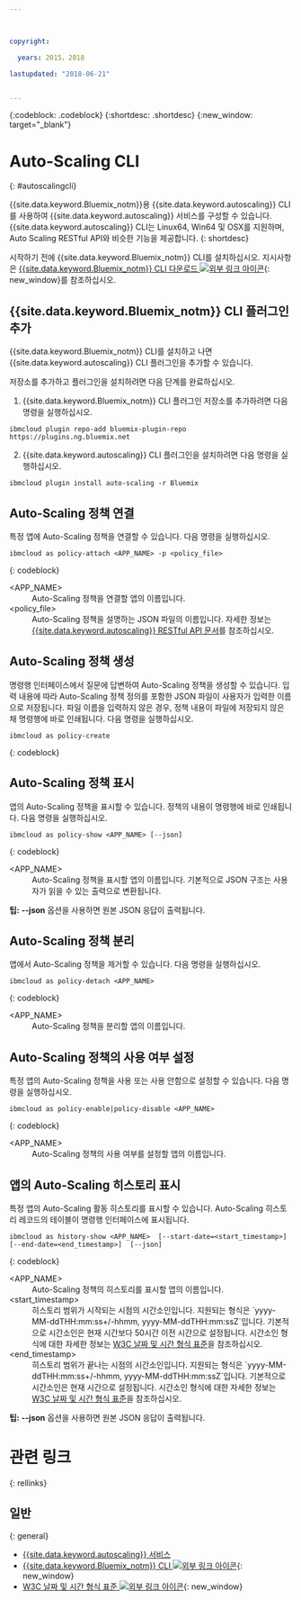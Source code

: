 ```yaml
---



copyright:

  years: 2015，2018

lastupdated: "2018-06-21"


---
```


{:codeblock: .codeblock}
{:shortdesc: .shortdesc}
{:new_window: target="_blank"}

# Auto-Scaling CLI
{: #autoscalingcli}


{{site.data.keyword.Bluemix_notm}}용 {{site.data.keyword.autoscaling}} CLI를 사용하여 {{site.data.keyword.autoscaling}} 서비스를 구성할 수 있습니다. {{site.data.keyword.autoscaling}} CLI는 Linux64, Win64 및 OSX를 지원하며, Auto Scaling RESTful API와 비슷한 기능을 제공합니다.
{: shortdesc}

시작하기 전에 {{site.data.keyword.Bluemix_notm}} CLI를 설치하십시오. 지시사항은 [{{site.data.keyword.Bluemix_notm}} CLI 다운로드 ![외부 링크 아이콘](../../../icons/launch-glyph.svg)](http://plugins.ng.bluemix.net/ui/home.html){: new_window}를 참조하십시오.

## {{site.data.keyword.Bluemix_notm}} CLI 플러그인 추가

{{site.data.keyword.Bluemix_notm}} CLI를 설치하고 나면 {{site.data.keyword.autoscaling}} CLI 플러그인을 추가할 수 있습니다.

저장소를 추가하고 플러그인을 설치하려면 다음 단계를 완료하십시오.
1. {{site.data.keyword.Bluemix_notm}} CLI 플러그인 저장소를 추가하려면 다음 명령을 실행하십시오.
```
ibmcloud plugin repo-add bluemix-plugin-repo https://plugins.ng.bluemix.net
```
2. {{site.data.keyword.autoscaling}} CLI 플러그인을 설치하려면 다음 명령을 실행하십시오.
```
ibmcloud plugin install auto-scaling -r Bluemix
```

## Auto-Scaling 정책 연결

특정 앱에 Auto-Scaling 정책을 연결할 수 있습니다. 다음 명령을 실행하십시오.

```
ibmcloud as policy-attach <APP_NAME> -p <policy_file>
```
{: codeblock}

<dl class="parml">
<dt class="pt dlterm">&lt;APP_NAME&gt;</dt>
<dd class="pd">Auto-Scaling 정책을 연결할 앱의 이름입니다.</dd>
<dt class="pt dlterm">&lt;policy_file&gt;</dt>
<dd class="pd">Auto-Scaling 정책을 설명하는 JSON 파일의 이름입니다. 자세한 정보는 <a href="https://new-console.{DomainName}/apidocs/48" target="_blank">{{site.data.keyword.autoscaling}} RESTful API 문서</a>를 참조하십시오.</dd>
</dl>


## Auto-Scaling 정책 생성

명령행 인터페이스에서 질문에 답변하여 Auto-Scaling 정책을 생성할 수 있습니다. 입력 내용에 따라 Auto-Scaling 정책 정의를 포함한 JSON 파일이 사용자가 입력한 이름으로 저장됩니다. 파일 이름을 입력하지 않은 경우, 정책 내용이 파일에 저장되지 않은 채 명령행에 바로 인쇄됩니다. 다음 명령을 실행하십시오.

```
ibmcloud as policy-create
```
{: codeblock}


## Auto-Scaling 정책 표시

앱의 Auto-Scaling 정책을 표시할 수 있습니다. 정책의 내용이 명령행에 바로 인쇄됩니다. 다음 명령을 실행하십시오.

```
ibmcloud as policy-show <APP_NAME> [--json]
```
{: codeblock}

<dl class="parml">
<dt class="pt dlterm">&lt;APP_NAME&gt;</dt>
<dd class="pd">Auto-Scaling 정책을 표시할 앱의 이름입니다. 기본적으로 JSON 구조는 사용자가 읽을 수 있는 출력으로 변환됩니다.</dd>
</dl>

**팁:** **--json** 옵션을 사용하면 원본 JSON 응답이 출력됩니다.


## Auto-Scaling 정책 분리

앱에서 Auto-Scaling 정책을 제거할 수 있습니다. 다음 명령을 실행하십시오.

```
ibmcloud as policy-detach <APP_NAME>
```
{: codeblock}

<dl class="parml">
<dt class="pt dlterm">&lt;APP_NAME&gt;</dt>
<dd class="pd">Auto-Scaling 정책을 분리할 앱의 이름입니다.</dd>
</dl>


## Auto-Scaling 정책의 사용 여부 설정

특정 앱의 Auto-Scaling 정책을 사용 또는 사용 안함으로 설정할 수 있습니다. 다음 명령을 실행하십시오.

```
ibmcloud as policy-enable|policy-disable <APP_NAME>
```
{: codeblock}

<dl class="parml">
<dt class="pt dlterm">&lt;APP_NAME&gt;</dt>
<dd class="pd">Auto-Scaling 정책의 사용 여부를 설정할 앱의 이름입니다.</dd>
</dl>


## 앱의 Auto-Scaling 히스토리 표시

특정 앱의 Auto-Scaling 활동 히스토리를 표시할 수 있습니다. Auto-Scaling 히스토리 레코드의 테이블이 명령행 인터페이스에 표시됩니다.

```
ibmcloud as history-show <APP_NAME>  [--start-date=<start_timestamp>]  [--end-date=<end_timestamp>]  [--json]
```
{: codeblock}

<dl class="parml">
<dt class="pt dlterm">&lt;APP_NAME&gt;</dt>
<dd class="pd">Auto-Scaling 정책의 히스토리를 표시할 앱의 이름입니다.
<dt class="pt dlterm">&lt;start_timestamp&gt;</dt>
<dd class="pd">히스토리 범위가 시작되는 시점의 시간소인입니다. 지원되는 형식은 `yyyy-MM-ddTHH:mm:ss+/-hhmm, yyyy-MM-ddTHH:mm:ssZ`입니다. 기본적으로 시간소인은 현재 시간보다 50시간 이전 시간으로 설정됩니다. 시간소인 형식에 대한 자세한 정보는 <a href="https://www.w3.org/TR/NOTE-datetime" target="_blank">W3C 날짜 및 시간 형식 표준</a>을 참조하십시오.
<dt class="pt dlterm">&lt;end_timestamp&gt;</dt>
<dd class="pd">히스토리 범위가 끝나는 시점의 시간소인입니다. 지원되는 형식은 `yyyy-MM-ddTHH:mm:ss+/-hhmm, yyyy-MM-ddTHH:mm:ssZ`입니다. 기본적으로 시간소인은 현재 시간으로 설정됩니다. 시간소인 형식에 대한 자세한 정보는 <a href="https://www.w3.org/TR/NOTE-datetime" target="_blank">W3C 날짜 및 시간 형식 표준</a>을 참조하십시오.
</dl>



**팁:** **--json** 옵션을 사용하면 원본 JSON 응답이 출력됩니다.

# 관련 링크
{: rellinks}
## 일반
{: general}
* [{{site.data.keyword.autoscaling}} 서비스](/docs/services/Auto-Scaling/index.html)
* [{{site.data.keyword.Bluemix_notm}} CLI ![외부 링크 아이콘](../../../icons/launch-glyph.svg)](http://plugins.ng.bluemix.net/ui/home.html){: new_window}
* [W3C 날짜 및 시간 형식 표준 ![외부 링크 아이콘](../../../icons/launch-glyph.svg)](https://www.w3.org/TR/NOTE-datetime){: new_window}
